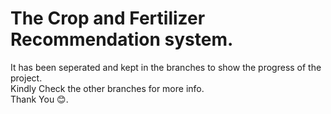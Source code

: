 # The Crop and Fertilizer Recommendation system.

It has been seperated and kept in the branches to show the progress of the project.<br>
Kindly Check the other branches for more info.<br>
Thank You 😊.